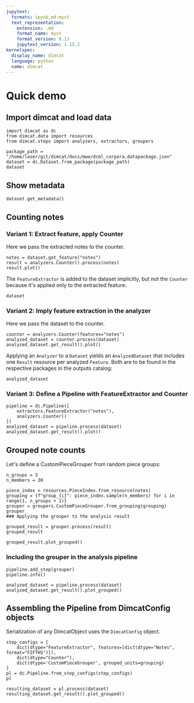 ```yaml
---
jupytext:
  formats: ipynb,md:myst
  text_representation:
    extension: .md
    format_name: myst
    format_version: 0.13
    jupytext_version: 1.15.2
kernelspec:
  display_name: dimcat
  language: python
  name: dimcat
---
```


# Quick demo

## Import dimcat and load data

```{code-cell}
import dimcat as dc
from dimcat.data import resources
from dimcat.steps import analyzers, extractors, groupers

package_path = "/home/laser/git/dimcat/docs/mwe/dcml_corpora.datapackage.json"
dataset = dc.Dataset.from_package(package_path)
dataset
```

## Show metadata

```{code-cell}
dataset.get_metadata()
```

## Counting notes

### Variant 1: Extract feature, apply Counter

Here we pass the extracted notes to the counter.

```{code-cell}
notes = dataset.get_feature("notes")
result = analyzers.Counter().process(notes)
result.plot()
```

The `FeatureExtractor` is added to the dataset implicitly, but not the `Counter` because it's applied only to the extracted feature:

```{code-cell}
dataset
```

### Variant 2: Imply feature extraction in the analyzer

Here we pass the dataset to the counter.

```{code-cell}
counter = analyzers.Counter(features="notes")
analyzed_dataset = counter.process(dataset)
analyzed_dataset.get_result().plot()
```

Applying an `Analyzer` to a `Dataset` yields an `AnalyzedDataset` that includes one `Result` resource per analyzed `Feature`.
Both are to be found in the respective packages in the outputs catalog:

```{code-cell}
analyzed_dataset
```

### Variant 3: Define a Pipeline with FeatureExtractor and Counter

```{code-cell}
pipeline = dc.Pipeline([
    extractors.FeatureExtractor("notes"),
    analyzers.Counter()
])
analyzed_dataset = pipeline.process(dataset)
analyzed_dataset.get_result().plot()
```

## Grouped note counts

Let's define a CustomPieceGrouper from random piece groups:

```{code-cell}
n_groups = 3
n_members = 30

piece_index = resources.PieceIndex.from_resource(notes)
grouping = {f"group_{i}": piece_index.sample(n_members) for i in range(1, n_groups + 1)}
grouper = groupers.CustomPieceGrouper.from_grouping(grouping)
grouper
### Applying the grouper to the analysis result
```

```{code-cell}
grouped_result = grouper.process(result)
grouped_result
```

```{code-cell}
grouped_result.plot_grouped()
```

### Including the grouper in the analysis pipeline

```{code-cell}
pipeline.add_step(grouper)
pipeline.info()
```

```{code-cell}
analyzed_dataset = pipeline.process(dataset)
analyzed_dataset.get_result().plot_grouped()
```

## Assembling the Pipeline from DimcatConfig objects

Serialization of any DimcatObject uses the `DimcatConfig` object.

```{code-cell}
step_configs = [
    dict(dtype="FeatureExtractor", features=[dict(dtype="Notes", format="FIFTHS")]),
    dict(dtype="Counter"),
    dict(dtype='CustomPieceGrouper', grouped_units=grouping)
]
pl = dc.Pipeline.from_step_configs(step_configs)
pl
```

```{code-cell}
resulting_dataset = pl.process(dataset)
resulting_dataset.get_result().plot_grouped()
```
